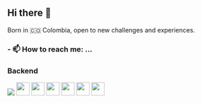 ## Hi there 👋

<p>Born in 🇨🇴 Colombia, open to new challenges and experiences.</p>

<h3>- 📫 How to reach me: ...</h3>

<h3>Backend</h3>
<p>
    <img src="https://img.shields.io/badge/JAVA-21-blue?logo=openjdk" />
    <img width="30" src="https://cdn.jsdelivr.net/gh/devicons/devicon/icons/java/java-original.svg" /> 
    <img width="30" src="https://cdn.jsdelivr.net/gh/devicons/devicon/icons/spring/spring-original.svg" /> 
    <img width="30" src="https://cdn.jsdelivr.net/gh/devicons/devicon/icons/postgresql/postgresql-original.svg" /> 
    <img width="30" src="https://cdn.jsdelivr.net/gh/devicons/devicon/icons/python/python-original.svg" /> 
    <img width="30" src="https://cdn.jsdelivr.net/gh/devicons/devicon/icons/html5/html5-original.svg" />
    <img width="30" src="https://cdn.jsdelivr.net/gh/devicons/devicon/icons/javascript/javascript-original.svg" />
</p>

<!--
**balerioncoder/balerioncoder** is a ✨ _special_ ✨ repository because its `README.md` (this file) appears on your GitHub profile.

Here are some ideas to get you started:

- 🔭 I’m currently working on ...
- 🌱 I’m currently learning ...
- 👯 I’m looking to collaborate on ...
- 🤔 I’m looking for help with ...
- 💬 Ask me about ...
- 📫 How to reach me: ...
- 😄 Pronouns: ...
- ⚡ Fun fact: ...
-->
